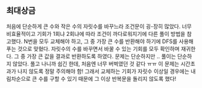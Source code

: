 ## 최대상금

처음에 단순하게 큰 수와 작은 수의 자릿수를 바꾸느라 조건문이 굉-장히 많았다. 너무 비효율적이고 기회가 1회냐 2회냐에 따라 조건이 까다로워지기에 다른 풀이 방법을 참고했다. N번을 모두 교체해야 하고, 그 중 가장 큰 수를 반환해야 하기에 DFS를 사용해 푸는 것으로 맞혔다. 자릿수의 수를 바꾸면서 바꿀 수 있는 기회를 모두 확인하며 재귀한다. 그 중 가장 큰 값을 결과로 반환하도록 하였다. 문제는 단순하지만 .. 풀이는 단순하지 않았다. 풀고 나니까 쉽긴 한데, 처음엔 너무 버벅였던 것 같다 ㅠㅠ 이 문제는 시간초과가 나지 않도록 정말 주의해야 함! 그래서 교체하는 기회가 자릿수 이상일 경우에는 내림차순으로 큰 수를 구할 수 있기 때문에 그 이상 반복문을 돌리지 않도록 했다!